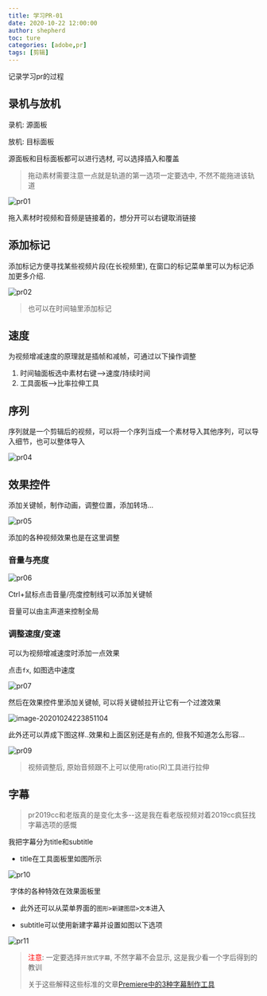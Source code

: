```yaml
---
title: 学习PR-01
date: 2020-10-22 12:00:00
author: shepherd
toc: ture
categories: [adobe,pr]
tags: [剪辑]
---
```


记录学习pr的过程

<!-- more -->

## 录机与放机

录机: 源面板

放机: 目标面板

源面板和目标面板都可以进行选材, 可以选择插入和覆盖

> 拖动素材需要注意一点就是轨道的第一选项一定要选中, 不然不能拖进该轨道

![pr01](https://cdn.jsdelivr.net/gh/yangchaohe/yangchaohe.github.io@hexo/static/img/pr01.png)

拖入素材时视频和音频是链接着的，想分开可以右键取消链接

## 添加标记

添加标记方便寻找某些视频片段(在长视频里), 在窗口的标记菜单里可以为标记添加更多介绍.

![pr02](https://cdn.jsdelivr.net/gh/yangchaohe/yangchaohe.github.io@hexo/static/img/pr03.png)

> 也可以在时间轴里添加标记

## 速度

为视频增减速度的原理就是插帧和减帧，可通过以下操作调整

1. 时间轴面板选中素材右键-->速度/持续时间
2. 工具面板-->比率拉伸工具

## 序列

序列就是一个剪辑后的视频，可以将一个序列当成一个素材导入其他序列，可以导入细节，也可以整体导入

![pr04](https://cdn.jsdelivr.net/gh/yangchaohe/yangchaohe.github.io@picgo/static/img/pr04.png)

## 效果控件

添加关键帧，制作动画，调整位置，添加转场...

![pr05](https://cdn.jsdelivr.net/gh/yangchaohe/yangchaohe.github.io@picgo/static/img/pr05.png)

添加的各种视频效果也是在这里调整

### 音量与亮度

![pr06](https://cdn.jsdelivr.net/gh/yangchaohe/yangchaohe.github.io@picgo/static/img/pr06.png)

Ctrl+鼠标点击音量/亮度控制线可以添加关键帧

音量可以由主声道来控制全局

### 调整速度/变速

可以为视频增减速度时添加一点效果

点击`fx`, 如图选中速度

![pr07](https://cdn.jsdelivr.net/gh/yangchaohe/yangchaohe.github.io@picgo/static/img/pr07.png)

然后在效果控件里添加关键帧, 可以将关键帧拉开让它有一个过渡效果

![image-20201024223851104](https://cdn.jsdelivr.net/gh/yangchaohe/yangchaohe.github.io@picgo/static/img/pr08.png)

此外还可以弄成下图这样..效果和上面区别还是有点的, 但我不知道怎么形容...

![pr09](https://cdn.jsdelivr.net/gh/yangchaohe/yangchaohe.github.io@picgo/static/img/pr09.png)

> 视频调整后, 原始音频跟不上可以使用ratio(R)工具进行拉伸

## 字幕

> pr2019cc和老版真的是变化太多--这是我在看老版视频对着2019cc疯狂找字幕选项的感慨

我把字幕分为title和subtitle

- title在工具面板里如图所示

![pr10](https://cdn.jsdelivr.net/gh/yangchaohe/yangchaohe.github.io@picgo/static/img/pr10.png)

​    字体的各种特效在效果面板里

- 此外还可以从菜单界面的`图形>新建图层>文本`进入

- subtitle可以使用新建字幕并设置如图以下选项

![pr11](https://cdn.jsdelivr.net/gh/yangchaohe/yangchaohe.github.io@picgo/static/img/pr11.png)

> <span style="color:red;">注意</span>: 一定要选择`开放式字幕`, 不然字幕不会显示, 这是我少看一个字后得到的教训
>
> 关于这些解释这些标准的文章[Premiere中的3种字幕制作工具](https://www.xinpianchang.com/e17602)